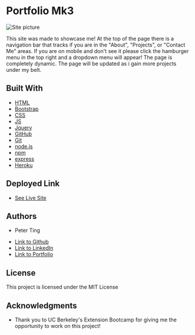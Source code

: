 # Portfolio Mk3

![Site picture](./Assets/Images/portfolio-mk2-demo.gif)

This site was made to showcase me! At the top of the page there is a navigation bar that tracks if you are in the "About", "Projects", or "Contact Me" areas. If you are on mobile and don't see it please click the hamburger menu in the top right and a dropdown menu will appear! The page is completely dynamic. The page will be updated as i gain more projects under my belt.

## Built With

* [HTML](https://developer.mozilla.org/en-US/docs/Web/HTML)
* [Bootstrap](https://getbootstrap.com/)
* [CSS](https://developer.mozilla.org/en-US/docs/Web/CSS)
* [JS](https://www.javascript.com/)
* [Jquery](https://jquery.com/)
* [GitHub](https://github.com/)
* [Git](https://git-scm.com/)
* [node.js](https://nodejs.org/en/)
* [npm](https://www.npmjs.com/)
* [express](https://www.npmjs.com/package/express)
* [Heroku](https://dashboard.heroku.com/)

## Deployed Link

* [See Live Site](https://pting1995.github.io/Portfolio-mk2/)

## Authors

* Peter Ting

- [Link to Github](https://github.com/Pting1995)
- [Link to LinkedIn](https://www.linkedin.com/in/pting002/)
- [Link to Portfolio](https://pting1995.github.io/Portfolio-mk2/)

## License

This project is licensed under the MIT License 

## Acknowledgments

* Thank you to UC Berkeley's Extension Bootcamp for giving me the opportunity to work on this project!